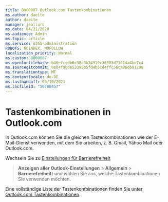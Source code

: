 ```yaml
---
title: 8000087 Outlook.com Tastenkombinationen
ms.author: daeite
author: daeite
manager: joallard
ms.date: 04/21/2020
ms.audience: Admin
ms.topic: article
ms.service: o365-administration
ROBOTS: NOINDEX, NOFOLLOW
localization_priority: Normal
ms.custom: 8000087
ms.openlocfilehash: b40efccdb0c38c3b24919c36983d71814a4be7c4
ms.sourcegitcommit: 0eb4f9bde53395b5fd4b5cd4ffc56ca96db91298
ms.translationtype: MT
ms.contentlocale: de-DE
ms.lasthandoff: 03/10/2021
ms.locfileid: "50708457"
---
```

# <a name="keyboard-shortcuts-in-outlookcom"></a>Tastenkombinationen in Outlook.com

In Outlook.com können Sie die gleichen Tastenkombinationen wie der E-Mail-Dienst verwenden, mit dem Sie arbeiten, z. B. Gmail, Yahoo Mail oder Outlook.com.

Wechseln Sie zu [Einstellungen für Barrierefreiheit](https://go.microsoft.com/fwlink/?linkid=2080840)  
 > **Anzeigen aller Outlook-Einstellungen**  >  **Allgemein**  >  **Barrierefreiheit**) und wählen Sie aus, welche Tastenkombinationen Sie verwenden möchten.

Eine vollständige Liste der Tastenkombinationen finden Sie unter [Outlook.com Tastenkombinationen](https://support.microsoft.com/topic/keyboard-shortcuts-for-outlook-3cdeb221-7ae5-4c1d-8c1d-9e63216c1efd).